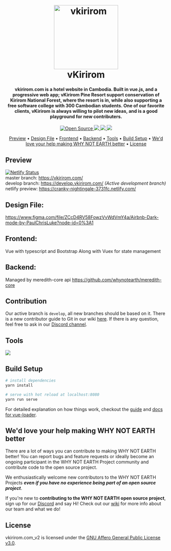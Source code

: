 <h1 align="center">
  <br>
  <a href="https://res.cloudinary.com/die9ji2vn/image/upload/v1560304571/vKirirom_logo_qm390e"><img src="https://res.cloudinary.com/die9ji2vn/image/upload/v1560304571/vKirirom_logo_qm390e.jpg" alt="vkirirom" width="200"></a>
  <br>
  vKirirom
  <br>
</h1>

<h4 align="center">vkirirom.com is a hotel website in Cambodia. Built in vue.js, and a progressive web app; vKirirom Pine Resort support conservation of Kirirom National Forest, where the resort is in, while also supporting a free software college with 300 Cambodian students. One of our favorite clients, vKirirom is always willing to pilot new ideas, and is a good playground for new contributers.</h4>

<p align="center">
  <a href="https://badges.frapsoft.com/os/v1/open-source">
    <img src="https://badges.frapsoft.com/os/v1/open-source.svg"
         alt="Open Source">
  </a>
  <a href="https://img.shields.io/discord/453020970354081812">
      <img src="https://img.shields.io/discord/453020970354081812.svg">
  </a>
  <a href="https://img.shields.io/badge/PRs-welcome-brightgreen">
      <img src="https://img.shields.io/badge/PRs-welcome-brightgreen.svg?style=flat">
  </a>
  <a href="https://www.paypal.me/paulchrisluke">
    <img src="https://img.shields.io/badge/$-donate-ff69b4.svg?maxAge=2592000&amp;style=flat">
  </a>
</p> 


<p align="center">
  <a href="#preview">Preview</a> •
  <a href="#design-file">Design File</a> •
  <a href="#frontend">Frontend</a> •
  <a href="#backend">Backend</a> •
  <a href="#tools">Tools</a> •
  <a href="#build-setup">Build Setup</a> •
  <a href="#wed-love-your-help-making-WHY-NOT-EARTH-better">We'd love your help making WHY NOT EARTH better</a> •
  <a href="#license">License</a>
</p>

## Preview 
[![Netlify Status](https://api.netlify.com/api/v1/badges/517904aa-4d58-4733-b22d-8e29166000cb/deploy-status)](https://app.netlify.com/sites/cranky-nightingale-3731fc/deploys)  
master branch: https://vkirirom.com/  
develop branch: https://develop.vkirirom.com/  *(Active development branch)*  
netlify preview: https://cranky-nightingale-3731fc.netlify.com/

## Design File:

https://www.figma.com/file/ZCcD4RV58FowzVvWdVmY4a/Airbnb-Dark-mode-by-PaulChrisLuke?node-id=0%3A1

## Frontend:
Vue with typescript and Bootstrap
Along with Vuex for state management

## Backend:
Managed by meredith-core api https://github.com/whynotearth/meredith-core

## Contribution
Our active branch is `develop`, all new branches should be based on it. There is a new contributor guide to Git in our wiki [here](https://github.com/whynotearth/shinta-mani-wild/wiki/New-Contributor-Guide-to-Git). If there is any question, feel free to ask in our [Discord channel](https://discord.gg/NEuaH7).  

## Tools

[<img src="https://raw.githubusercontent.com/whynotearth/shinta-mani-wild/master/src/assets/img/browserstack-logo.png">](https://browserstack.com)


## Build Setup

``` bash
# install dependencies
yarn install

# serve with hot reload at localhost:8080
yarn run serve

```

For detailed explanation on how things work, checkout the [guide](http://vuejs-templates.github.io/webpack/) and [docs for vue-loader](http://vuejs.github.io/vue-loader).

## We'd love your help making WHY NOT EARTH better

There are a lot of ways you can contribute to making WHY NOT EARTH better! You can report bugs and feature requests or ideally become an ongoing participant in the WHY NOT EARTH Project community and contribute code to the open source project.

We enthusiastically welcome new contributors to the WHY NOT EARTH Projects **_even if you have no experience being part of an open source project_**.  

If you're new to **contributing to the WHY NOT EARTH open source project**, sign up for our [Discord](https://discord.gg/EBpyFM3) and say Hi! Check out our [wiki](https://github.com/whynotearth/whynot.earth/wiki) for more info about our team and what we do!

## License

vkirirom.com_v2 is licensed under the [GNU Affero General Public License v3.0](LICENSE).

